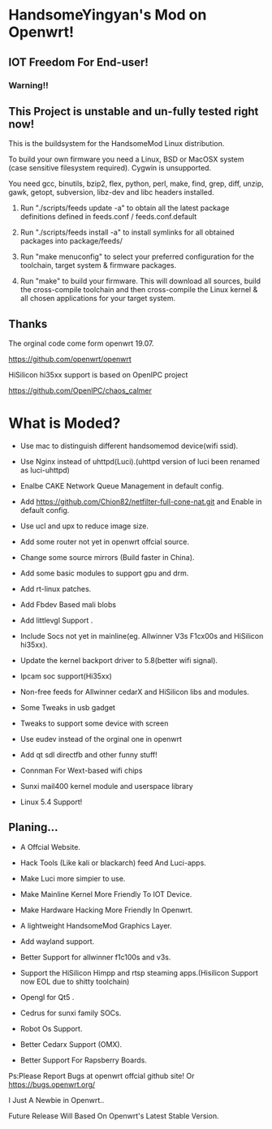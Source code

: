# HandsomeYingyan's Mod on Openwrt!
## IOT Freedom For End-user!
### Warning!!
## This Project is unstable and un-fully tested right now!

This is the buildsystem for the HandsomeMod Linux distribution.

To build your own firmware you need a Linux, BSD or MacOSX system (case
sensitive filesystem required). Cygwin is unsupported.

You need gcc, binutils, bzip2, flex, python, perl, make, find, grep, diff,
unzip, gawk, getopt, subversion, libz-dev and libc headers installed.

1. Run "./scripts/feeds update -a" to obtain all the latest package definitions
defined in feeds.conf / feeds.conf.default

2. Run "./scripts/feeds install -a" to install symlinks for all obtained
packages into package/feeds/

3. Run "make menuconfig" to select your preferred configuration for the
toolchain, target system & firmware packages.

4. Run "make" to build your firmware. This will download all sources, build
the cross-compile toolchain and then cross-compile the Linux kernel & all
chosen applications for your target system.

## Thanks


The orginal code come form openwrt 19.07.

https://github.com/openwrt/openwrt

HiSilicon hi35xx support is based on OpenIPC project

https://github.com/OpenIPC/chaos_calmer


#  What is Moded?

- Use mac to distinguish different handsomemod device(wifi ssid).

- Use Nginx instead of uhttpd(Luci).(uhttpd version of luci been renamed as luci-uhttpd)

- Enalbe CAKE Network Queue Management in default config.

- Add https://github.com/Chion82/netfilter-full-cone-nat.git and Enable in default config.

- Use ucl and upx to reduce image size.

- Add some router not yet in openwrt offcial source.

- Change some source mirrors (Build faster in China).

- Add some basic modules to support gpu and drm.

- Add rt-linux patches.

- Add Fbdev Based mali blobs

- Add littlevgl Support .

- Include Socs not yet in mainline(eg. Allwinner V3s F1cx00s and HiSilicon hi35xx).

- Update the kernel backport driver to 5.8(better wifi signal).

- Ipcam soc support(Hi35xx)

- Non-free feeds for Allwinner cedarX and HiSilicon libs and modules.

- Some Tweaks in usb gadget 

- Tweaks to support some device with screen 

- Use eudev instead of the orginal one in openwrt

- Add qt sdl directfb and other funny stuff!

- Connman For Wext-based wifi chips

- Sunxi mail400 kernel module and userspace library

- Linux 5.4 Support!

## Planing... 

- A Offcial Website.

- Hack Tools (Like kali or blackarch) feed And Luci-apps.

- Make Luci more simpier to use.

- Make Mainline Kernel More Friendly To IOT Device.

- Make Hardware Hacking More Friendly In Openwrt.

- A lightweight HandsomeMod Graphics Layer.

- Add wayland support.

- Better Support for allwinner f1c100s and v3s.

- Support the HiSilicon Himpp and rtsp steaming apps.(Hisilicon Support now EOL due to shitty toolchain)

- Opengl for Qt5 .

- Cedrus for sunxi family SOCs.

- Robot Os Support.

- Better Cedarx Support (OMX).

- Better Support For Rapsberry Boards.


Ps:Please Report Bugs at openwrt offcial github site! Or https://bugs.openwrt.org/

I Just A Newbie in Openwrt.. 

Future Release Will Based On Openwrt's Latest Stable Version.


